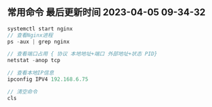 <!--
 * @Description:
 * @Author: panrui
 * @Date: 2022-12-08 15:30:21
 * @LastEditTime: 2023-06-14 10:01:13
 * @LastEditors: panrui
 * 不忘初心,不负梦想
-->

## 常用命令 最后更新时间 2023-04-05 09-34-32

```js
systemctl start nginx
// 查看Nginx进程
ps -aux | grep nginx

// 查看端口占用 { 协议 本地地址+端口 外部地址+状态 PID}
netstat -anop tcp

// 查看本地IP信息
ipconfig IPV4 192.168.6.75

// 清空命令
cls
```
